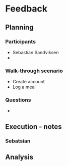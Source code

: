 # Feedback

## Planning

### Participants

- Sebastian Sandviksen
-

### Walk-through scenario

- Create account
- Log a meal

### Questions

-

## Execution - notes

### Sebatsian

## Analysis

